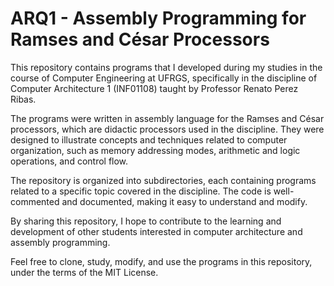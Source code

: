 # ARQ1 - Assembly Programming for Ramses and César Processors

This repository contains programs that I developed during my studies in the course of Computer Engineering at UFRGS, specifically in the discipline of Computer Architecture 1 (INF01108) taught by Professor Renato Perez Ribas.

The programs were written in assembly language for the Ramses and César processors, which are didactic processors used in the discipline. They were designed to illustrate concepts and techniques related to computer organization, such as memory addressing modes, arithmetic and logic operations, and control flow.

The repository is organized into subdirectories, each containing programs related to a specific topic covered in the discipline. The code is well-commented and documented, making it easy to understand and modify.

By sharing this repository, I hope to contribute to the learning and development of other students interested in computer architecture and assembly programming.

Feel free to clone, study, modify, and use the programs in this repository, under the terms of the MIT License.
